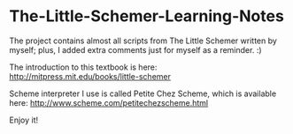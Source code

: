 # The-Little-Schemer-Learning-Notes
The project contains almost all scripts from The Little Schemer written by myself; plus, I added extra comments just for myself as a reminder. :)

The introduction to this textbook is here: http://mitpress.mit.edu/books/little-schemer

Scheme interpreter I use is called Petite Chez Scheme, which is available here: http://www.scheme.com/petitechezscheme.html

Enjoy it!
